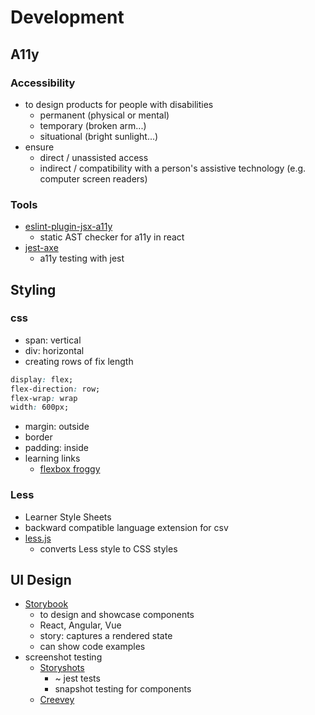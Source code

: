 # Development

## A11y

### Accessibility

- to design products for people with disabilities
  - permanent (physical or mental)
  - temporary (broken arm...)
  - situational (bright sunlight...)
- ensure
  - direct / unassisted access
  - indirect / compatibility with a person's assistive technology (e.g. computer screen readers)

### Tools

- [eslint-plugin-jsx-a11y](https://github.com/jsx-eslint/eslint-plugin-jsx-a11y#readme)
  - static AST checker for a11y in react
- [jest-axe](https://github.com/nickcolley/jest-axe)
  - a11y testing with jest

## Styling

### css

- span: vertical
- div: horizontal
- creating rows of fix length
```css
display: flex;
flex-direction: row;
flex-wrap: wrap
width: 600px;
```
- margin: outside
- border
- padding: inside
- learning links
	- [flexbox froggy](https://flexboxfroggy.com/)

### Less

- Learner Style Sheets
- backward compatible language extension for csv
- [less.js](http://lesscss.org/#overview)
  - converts Less style to CSS styles

## UI Design

- [Storybook](https://storybook.js.org/)
  - to design and showcase components
  - React, Angular, Vue
  - story: captures a rendered state
  - can show code examples
- screenshot testing
  - [Storyshots](https://www.npmjs.com/package/@storybook/addon-storyshots)
    - ~ jest tests
    - snapshot testing for components
  - [Creevey](https://github.com/wKich/creevey)